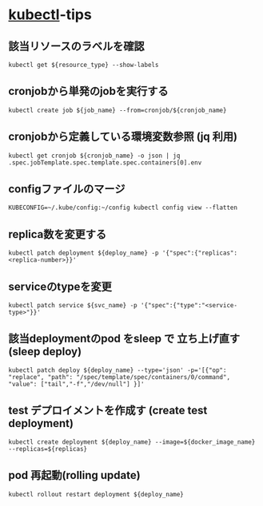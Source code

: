 # [kubectl](https://kubernetes.io/ja/docs/reference/kubectl/_print/)-tips

## 該当リソースのラベルを確認

```shell
kubectl get ${resource_type} --show-labels
```

## cronjobから単発のjobを実行する

```shell
kubectl create job ${job_name} --from=cronjob/${cronjob_name}
```

## cronjobから定義している環境変数参照 (jq 利用)

```shell
kubectl get cronjob ${cronjob_name} -o json | jq .spec.jobTemplate.spec.template.spec.containers[0].env
```

## configファイルのマージ

```shell
KUBECONFIG=~/.kube/config:~/config kubectl config view --flatten
```

## replica数を変更する

```shell
kubectl patch deployment ${deploy_name} -p '{"spec":{"replicas": <replica-number>}}'
```

## serviceのtypeを変更

```shell
kubectl patch service ${svc_name} -p '{"spec":{"type":"<service-type>"}}'
```

## 該当deploymentのpod をsleep で 立ち上げ直す (sleep deploy)

```shell
kubectl patch deploy ${deploy_name} --type='json' -p='[{"op": "replace", "path": "/spec/template/spec/containers/0/command", "value": ["tail","-f","/dev/null"] }]'
```

## test デプロイメントを作成す (create test deployment)

```shell
kubectl create deployment ${deploy_name} --image=${docker_image_name} --replicas=${replicas}
```

## pod 再起動(rolling update)

```shell
kubectl rollout restart deployment ${deploy_name} 
```

